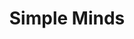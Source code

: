 ---
title: "Simple Minds"
summary: "Scottish rock band founded in 1977 in Glasgow. They were greatly popular from the mid-1980s to the early 1990s."
image: "simple-minds.jpg"
apple_music_artist_url: "None"
---